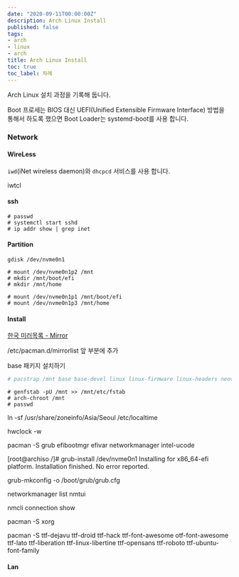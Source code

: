 ```yaml
---
date: "2020-09-11T00:00:00Z"
description: Arch Linux Install
published: false
tags:
- arch
- linux
- arch
title: Arch Linux Install
toc: true
toc_label: 차례
---
```


Arch Linux 설치 과정을 기록해 둡니다.

Boot 프로세는 BIOS 대신 UEFI(Unified Extensible Firmware Interface) 방법을 통해서 하도록 했으면 Boot Loader는 systemd-boot를 사용 합니다.


### Network

#### WireLess
`iwd`(iNet wireless daemon)와 `dhcpcd` 서비스를 사용 합니다.

iwtcl

#### ssh

```shell
# passwd
# systemctl start sshd
# ip addr show | grep inet
```

#### Partition

```shell
gdisk /dev/nvme0n1
```

```shell
# mount /dev/nvme0n1p2 /mnt
# mkdir /mnt/boot/efi
# mkdir /mnt/home

# mount /dev/nvme0n1p1 /mnt/boot/efi
# mount /dev/nvme0n1p3 /mnt/home
```


#### Install

[한국 미러목록 - Mirror](https://www.archlinux.org/mirrorlist/?country=KR&protocol=http&protocol=https&ip_version=4&use_mirror_status=on)

/etc/pacman.d/mirrorlist 앞 부분에 추가

base 패키지 설치하기
```bash
# pacstrap /mnt base base-devel linux linux-firmware linux-headers neovim zsh
```

```shell
# genfstab -pU /mnt >> /mnt/etc/fstab
# arch-chroot /mnt
# passwd
```

ln -sf /usr/share/zoneinfo/Asia/Seoul /etc/localtime

hwclock -w

pacman -S grub efibootmgr efivar networkmanager intel-ucode

[root@archiso /]# grub-install /dev/nvme0n1
Installing for x86_64-efi platform.
Installation finished. No error reported.


grub-mkconfig -o /boot/grub/grub.cfg


networkmanager list
nmtui

nmcli connection show

pacman -S xorg

pacman -S ttf-dejavu ttf-droid ttf-hack ttf-font-awesome otf-font-awesome ttf-lato ttf-liberation ttf-linux-libertine ttf-opensans ttf-roboto ttf-ubuntu-font-family

#### Lan

[1]:https://www.archlinux.org/ "Arch Linux Home"
[2]:https://www.archlinux.org/download/ "Arch Linux Download"
[3]:https://wiki.archlinux.org/ "Arch Wiki"
[4]:https://wiki.archlinux.org/index.php/USB_flash_installation_medium
[5]:https://wiki.archlinux.org/index.php/Iwd
[6]:https://www.youtube.com/watch?v=QMBE5Kxb8Bg
